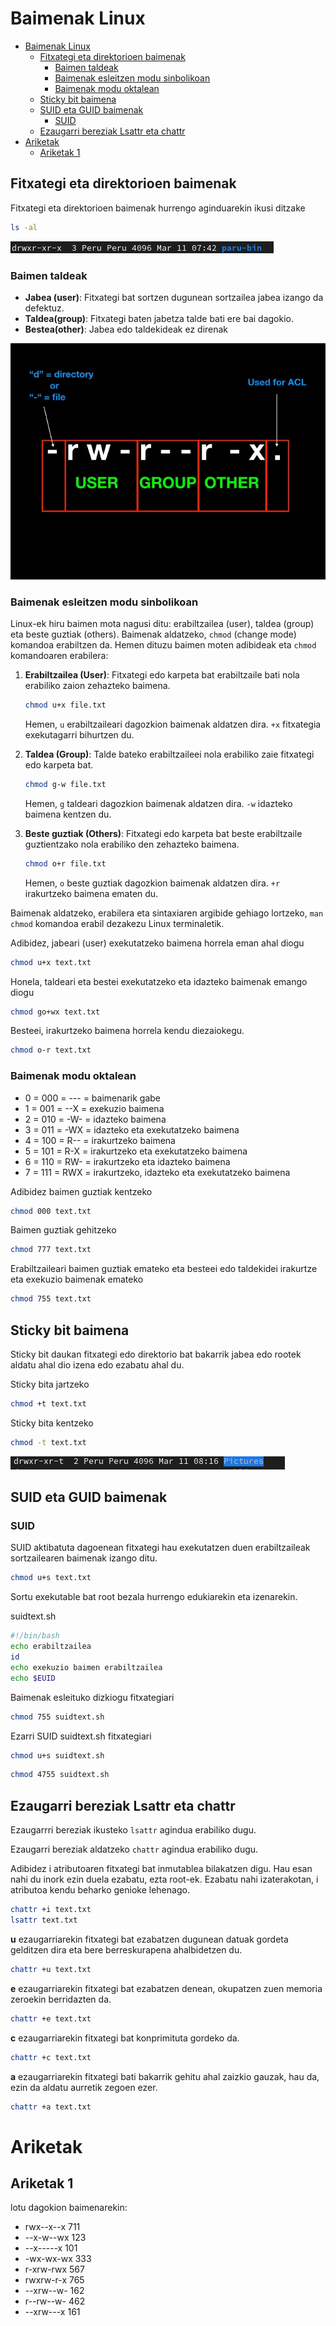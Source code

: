# Baimenak Linux
- [Baimenak Linux](#baimenak-linux)
  - [Fitxategi eta direktorioen baimenak](#fitxategi-eta-direktorioen-baimenak)
    - [Baimen taldeak](#baimen-taldeak)
    - [Baimenak esleitzen modu sinbolikoan](#baimenak-esleitzen-modu-sinbolikoan)
    - [Baimenak modu oktalean](#baimenak-modu-oktalean)
  - [Sticky bit baimena](#sticky-bit-baimena)
  - [SUID eta GUID baimenak](#suid-eta-guid-baimenak)
    - [SUID](#suid)
  - [Ezaugarri bereziak Lsattr eta chattr](#ezaugarri-bereziak-lsattr-eta-chattr)
- [Ariketak](#ariketak)
  - [Ariketak 1](#ariketak-1)

## Fitxategi eta direktorioen baimenak

Fitxategi eta direktorioen baimenak hurrengo aginduarekin ikusi ditzake

```bash
ls -al
```
![alt text](image.png)

### Baimen taldeak

- **Jabea (user)**: Fitxategi bat sortzen dugunean sortzailea jabea izango da defektuz.
- **Taldea(group)**: Fitxategi baten jabetza talde bati ere bai dagokio.
- **Bestea(other)**: Jabea edo taldekideak ez direnak 

![alt text](image-1.png)

### Baimenak esleitzen modu sinbolikoan

Linux-ek hiru baimen mota nagusi ditu: erabiltzailea (user), taldea (group) eta beste guztiak (others). Baimenak aldatzeko, `chmod` (change mode) komandoa erabiltzen da. Hemen dituzu baimen moten adibideak eta `chmod` komandoaren erabilera:

1. **Erabiltzailea (User)**: Fitxategi edo karpeta bat erabiltzaile bati nola erabiliko zaion zehazteko baimena.

   ```bash
   chmod u+x file.txt
   ```

   Hemen, `u` erabiltzaileari dagozkion baimenak aldatzen dira. `+x` fitxategia exekutagarri bihurtzen du.

2. **Taldea (Group)**: Talde bateko erabiltzaileei nola erabiliko zaie fitxategi edo karpeta bat.

   ```bash
   chmod g-w file.txt
   ```

   Hemen, `g` taldeari dagozkion baimenak aldatzen dira. `-w` idazteko baimena kentzen du.

3. **Beste guztiak (Others)**: Fitxategi edo karpeta bat beste erabiltzaile guztientzako nola erabiliko den zehazteko baimena.

   ```bash
   chmod o+r file.txt
   ```

   Hemen, `o` beste guztiak dagozkion baimenak aldatzen dira. `+r` irakurtzeko baimena ematen du.

Baimenak aldatzeko, erabilera eta sintaxiaren argibide gehiago lortzeko, `man chmod` komandoa erabil dezakezu Linux terminaletik.

Adibidez, jabeari (user) exekutatzeko baimena horrela eman ahal diogu
```bash
chmod u+x text.txt
```
Honela, taldeari eta bestei exekutatzeko eta idazteko baimenak emango diogu
```bash
chmod go+wx text.txt
```

Besteei, irakurtzeko baimena horrela kendu diezaiokegu.
```bash
chmod o-r text.txt
```

### Baimenak modu oktalean

- 0 = 000 = --- = baimenarik gabe 
- 1 = 001 = --X = exekuzio baimena
- 2 = 010 = -W- = idazteko baimena
- 3 = 011 = -WX = idazteko eta exekutatzeko baimena
- 4 = 100 = R-- = irakurtzeko baimena
- 5 = 101 = R-X = irakurtzeko eta exekutatzeko baimena
- 6 = 110 = RW- = irakurtzeko eta idazteko baimena
- 7 = 111 = RWX = irakurtzeko, idazteko eta exekutatzeko baimena

Adibidez baimen guztiak kentzeko 
```bash
chmod 000 text.txt
```

Baimen guztiak gehitzeko
```bash
chmod 777 text.txt
```

Erabiltzaileari baimen guztiak emateko eta besteei edo taldekidei irakurtze eta exekuzio baimenak emateko 
```bash
chmod 755 text.txt
```

## Sticky bit baimena

Sticky bit daukan fitxategi edo direktorio bat bakarrik jabea edo rootek aldatu ahal dio izena edo ezabatu ahal du.

Sticky bita jartzeko 
```bash
chmod +t text.txt
```
Sticky bita kentzeko 
```bash
chmod -t text.txt
```
![alt text](image-2.png)

## SUID eta GUID baimenak

### SUID

SUID aktibatuta dagoenean fitxategi hau exekutatzen duen erabiltzaileak sortzailearen baimenak izango ditu.

```bash
chmod u+s text.txt
```

Sortu exekutable bat root bezala hurrengo edukiarekin eta izenarekin.

suidtext.sh
```bash
#!/bin/bash
echo erabiltzailea
id
echo exekuzio baimen erabiltzailea
echo $EUID
```

Baimenak esleituko dizkiogu fitxategiari
```bash
chmod 755 suidtext.sh
```

Ezarri SUID suidtext.sh fitxategiari

```bash
chmod u+s suidtext.sh
```
```bash
chmod 4755 suidtext.sh
```

## Ezaugarri bereziak Lsattr eta chattr

Ezaugarrri bereziak ikusteko `lsattr` agindua erabiliko dugu.

Ezaugarri bereziak aldatzeko `chattr` agindua erabiliko dugu.

Adibidez i atributoaren fitxategi bat inmutablea bilakatzen digu. Hau esan nahi du inork ezin duela ezabatu, ezta root-ek. Ezabatu nahi izaterakotan, i atributoa kendu beharko genioke lehenago.
```bash
chattr +i text.txt
lsattr text.txt
```

**u** ezaugarriarekin fitxategi bat ezabatzen dugunean datuak gordeta gelditzen dira eta bere berreskurapena ahalbidetzen du.
```bash
chattr +u text.txt
```


**e** ezaugarriarekin fitxategi bat ezabatzen denean, okupatzen zuen memoria zeroekin berridazten da.

```bash
chattr +e text.txt
```

**c** ezaugarriarekin fitxategi bat konprimituta gordeko da.
```bash
chattr +c text.txt
```

**a** ezaugarriarekin fitxategi bati bakarrik gehitu ahal zaizkio gauzak, hau da, ezin da aldatu aurretik zegoen ezer.
```bash
chattr +a text.txt
```

# Ariketak

## Ariketak 1

lotu dagokion baimenarekin: 
  
  - rwx--x--x  711
  - --x-w--wx  123
  - --x-----x  101
  - -wx-wx-wx  333
  - r-xrw-rwx  567
  - rwxrw-r-x  765
  - --xrw--w-  162
  - r--rw--w-  462
  - --xrw---x  161